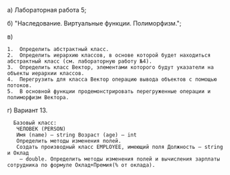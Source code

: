 а) Лабораторная работа 5;

б) "Наследование. Виртуальные функции. Полиморфизм.";

в)

    1.	Определить абстрактный класс.
    2.	Определить иерархию классов, в основе которой будет находиться абстрактный класс (см. лабораторную работу №4).
    3.	Определить класс Вектор, элементами которого будут указатели на объекты иерархии классов.
    4.	Перегрузить для класса Вектор операцию вывода объектов с помощью потоков.
    5.	В основной функции продемонстрировать перегруженные операции и полиморфизм Вектора.



г) Вариант 13.

      Базовый класс:
       ЧЕЛОВЕК (PERSON)
       Имя (name) – string Возраст (age) – int
       Определить методы изменения полей.
       Создать производный класс EMPLOYEE, имеющий поля Должность – string и Оклад
        – double. Определить методы изменения полей и вычисления зарплаты сотрудника по формуле Оклад+Премия(% от оклада).


